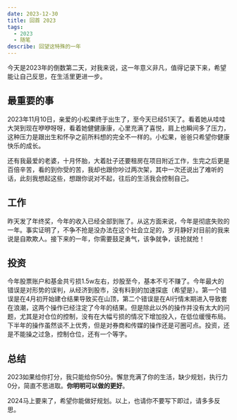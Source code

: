 ```yaml
---
date: 2023-12-30
title: 回首 2023
tags:
  - 2023
  - 随笔
describe: 回望这特殊的一年
---
```


今天是2023年的倒数第二天，对我来说，这一年意义非凡，值得记录下来，希望能让自己反思，在生活里更进一步。

## 最重要的事

2023年11月10日，亲爱的小松果终于出生了，至今天已经51天了。看着她从哇哇大哭到现在咿咿呀呀，看着她健健康康，心里充满了喜悦，肩上也瞬间多了压力，这种压力是跟出生和怀孕之前所料想的完全不一样的。小松果，爸爸只希望你健康快乐的成长。

还有我最爱的老婆，十月怀胎，大着肚子还要租房在项目附近工作，生完之后更是百倍辛苦，看的到你受的苦，我却也跟你吵过两次架，其中一次还说出了难听的话，此刻我想起这些，想跟你说对不起，往后的生活我会控制自己。

## 工作

昨天发了年终奖，今年的收入已经全部到账了。从这方面来说，今年是彻底失败的一年。事实证明了，不争不抢是没办法在这个社会立足的，岁月静好对目前的我来说是自欺欺人。接下来的一年，你需要鼓足勇气，该争就争，该抢就抢！

## 投资

今年股票账户和基金共亏损1.5w左右，炒股至今，基本不亏不赚了。今年最大的错误是对形势的误判，从经济到股市，没有料到的加速探底（希望是）。第一个错误是在4月初开始建仓结果导致买在山顶，第二个错误是在AI行情末期进入导致套在浪潮，这两个操作已经注定了今年的结果。但是除此以外的操作并没有太大的问题，尤其是对仓位的控制，没有在大幅亏损的情况下增加投入，在低位缓慢布局。下半年的操作虽然谈不上优秀，但是对券商和传媒的操作还是可圈可点。投资，还是不能操之过急，控制仓位，还有一个等字。

## 总结
2023如果给你打分，我只能给你50分。懈怠充满了你的生活，缺少规划，执行力0分，简直不思进取。**你明明可以做的更好**。

2024马上要来了，希望你能做好规划。以上，也请你不要写下即过，请多多反思。